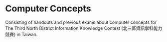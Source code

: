 # Computer Concepts

Consisting of handouts and previous exams about computer concepts for The Third North District Information Knowledge Contest (北三區資訊學科能力競賽) in Taiwan.